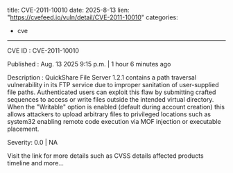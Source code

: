  
title: CVE-2011-10010
date: 2025-8-13
lien: "https://cvefeed.io/vuln/detail/CVE-2011-10010"
categories:
  - cve
---

CVE ID : CVE-2011-10010

Published :  Aug. 13
2025
9:15 p.m. | 1 hour
6 minutes ago

Description : QuickShare File Server 1.2.1 contains a path traversal vulnerability in its FTP service due to improper sanitation of user-supplied file paths. Authenticated users can exploit this flaw by submitting crafted sequences to access or write files outside the intended virtual directory. When the "Writable" option is enabled (default during account creation)
this allows attackers to upload arbitrary files to privileged locations such as system32
enabling remote code execution via MOF injection or executable placement.

Severity: 0.0 | NA

Visit the link for more details
such as CVSS details
affected products
timeline
and more...
